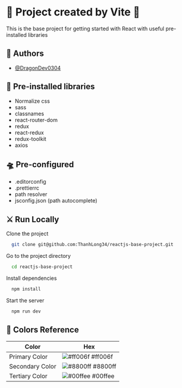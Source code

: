 # 🐧 Project created by Vite 🐧
This is the base project for getting started with React with useful pre-installed libraries

## 🤖 Authors

- [@DragonDev0304](https://github.com/ThanhLong34)

## 🚀 Pre-installed libraries

- Normalize css
- sass
- classnames
- react-router-dom
- redux
- react-redux
- redux-toolkit
- axios

## 🛸 Pre-configured

- .editorconfig
- .prettierrc
- path resolver
- jsconfig.json (path autocomplete)

## ⚔️ Run Locally

Clone the project

```bash
  git clone git@github.com:ThanhLong34/reactjs-base-project.git
```

Go to the project directory

```bash
  cd reactjs-base-project
```

Install dependencies

```bash
  npm install
```

Start the server

```bash
  npm run dev
```

## 🌈 Colors Reference 

| Color             | Hex                                                                |
| ----------------- | ------------------------------------------------------------------ |
| Primary Color | ![#ff006f](https://via.placeholder.com/10/ff006f?text=+) #ff006f |
| Secondary Color | ![#8800ff](https://via.placeholder.com/10/8800ff?text=+) #8800ff |
| Tertiary Color | ![#00ffee](https://via.placeholder.com/10/00ffee?text=+) #00ffee |
